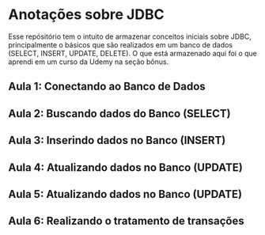 # Anotações sobre JDBC

<p> Esse repósitório tem o intuito de armazenar conceitos iniciais sobre JDBC, principalmente o básicos que são realizados em um banco de dados (SELECT, INSERT, UPDATE, DELETE). O que está armazenado aqui foi o que aprendi em um curso da Udemy na seção bônus.</p>

## Aula 1: Conectando ao Banco de Dados


## Aula 2: Buscando dados do Banco (SELECT)

## Aula 3: Inserindo dados no Banco (INSERT)

## Aula 4: Atualizando dados no Banco (UPDATE)

## Aula 5: Atualizando dados no Banco (UPDATE)

## Aula 6: Realizando o tratamento de transações